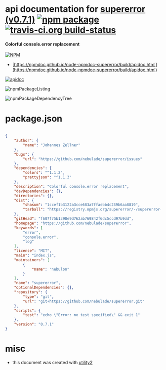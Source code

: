 # api documentation for  [supererror (v0.7.1)](https://github.com/nebulade/supererror)  [![npm package](https://img.shields.io/npm/v/npmdoc-supererror.svg?style=flat-square)](https://www.npmjs.org/package/npmdoc-supererror) [![travis-ci.org build-status](https://api.travis-ci.org/npmdoc/node-npmdoc-supererror.svg)](https://travis-ci.org/npmdoc/node-npmdoc-supererror)
#### Colorful console.error replacement

[![NPM](https://nodei.co/npm/supererror.png?downloads=true&downloadRank=true&stars=true)](https://www.npmjs.com/package/supererror)

- [https://npmdoc.github.io/node-npmdoc-supererror/build/apidoc.html](https://npmdoc.github.io/node-npmdoc-supererror/build/apidoc.html)

[![apidoc](https://npmdoc.github.io/node-npmdoc-supererror/build/screenCapture.buildCi.browser.%252Ftmp%252Fbuild%252Fapidoc.html.png)](https://npmdoc.github.io/node-npmdoc-supererror/build/apidoc.html)

![npmPackageListing](https://npmdoc.github.io/node-npmdoc-supererror/build/screenCapture.npmPackageListing.svg)

![npmPackageDependencyTree](https://npmdoc.github.io/node-npmdoc-supererror/build/screenCapture.npmPackageDependencyTree.svg)



# package.json

```json

{
    "author": {
        "name": "Johannes Zellner"
    },
    "bugs": {
        "url": "https://github.com/nebulade/supererror/issues"
    },
    "dependencies": {
        "colors": "^1.1.2",
        "prettyjson": "^1.1.3"
    },
    "description": "Colorful console.error replacement",
    "devDependencies": {},
    "directories": {},
    "dist": {
        "shasum": "1ccef1b3122a3cce683a7ffaebb4c239b6aa8819",
        "tarball": "https://registry.npmjs.org/supererror/-/supererror-0.7.1.tgz"
    },
    "gitHead": "f607f75b1398e9d762ab769842f6dc5ccd97b9dd",
    "homepage": "https://github.com/nebulade/supererror",
    "keywords": [
        "error",
        "console.error",
        "log"
    ],
    "license": "MIT",
    "main": "index.js",
    "maintainers": [
        {
            "name": "nebulon"
        }
    ],
    "name": "supererror",
    "optionalDependencies": {},
    "repository": {
        "type": "git",
        "url": "git+https://github.com/nebulade/supererror.git"
    },
    "scripts": {
        "test": "echo \"Error: no test specified\" && exit 1"
    },
    "version": "0.7.1"
}
```



# misc
- this document was created with [utility2](https://github.com/kaizhu256/node-utility2)
